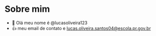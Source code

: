 # Sobre mim
- 👋 Olá meu nome é @lucasoliveira123
- :+1: meu email de contato e lucas.oliveira.santos04@escola.pr.gov.br



